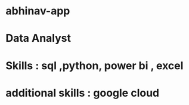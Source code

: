# abhinav-app
# Data Analyst
# Skills : sql ,python, power bi , excel
# additional skills : google cloud
